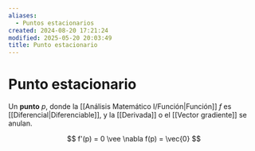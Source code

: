 ```yaml
---
aliases:
  - Puntos estacionarios
created: 2024-08-20 17:21:24
modified: 2025-05-20 20:03:49
title: Punto estacionario
---
```


# Punto estacionario

Un **punto** $p$, donde la [[Análisis Matemático I/Función|Función]] $f$ es [[Diferencial|Diferenciable]], y la [[Derivada]] o el [[Vector gradiente]] se anulan.

$$
f'(p) = 0 \vee \nabla f(p) = \vec{0}
$$
